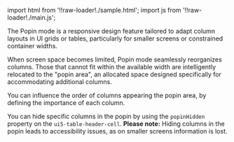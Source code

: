 import html from '!!raw-loader!./sample.html';
import js from '!!raw-loader!./main.js';

The Popin mode is a responsive design feature tailored to adapt column layouts in UI grids or tables, particularly for smaller screens or constrained container widths.

When screen space becomes limited, Popin mode seamlessly reorganizes columns. Those that cannot fit within the available width are intelligently relocated to the "popin area", an allocated space designed specifically for accommodating additional columns.

You can influence the order of columns appearing the popin area, by defining the importance of each column.

You can hide specific columns in the popin by using the `popinHidden` property on the `ui5-table-header-cell`. 
**Please note:** Hiding columns in the popin leads to accessibility issues, as on smaller screens information is lost.

<Editor html={html} js={js} />
